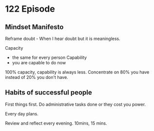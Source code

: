 # 122 Episode
## Mindset Manifesto
Reframe doubt - When I hear doubt but it is meaningless.

Capacity
 *  the same for every person
Capability
 * you are capable to do now

100% capacity, capability is always less. Concentrate on 80% you have instead of 20% you don't have.

## Habits of successful people

First things first. Do administrative tasks done or they cost you power.

Every day plans.

Review and reflect every evening. 10mins, 15 mins.
